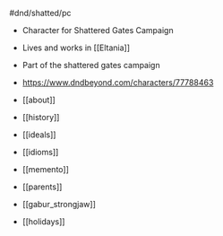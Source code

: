 #dnd/shatted/pc
- Character for Shattered Gates Campaign
- Lives and works in [[Eltania]]
- Part of the shattered gates campaign
- https://www.dndbeyond.com/characters/77788463

- [[about]]
- [[history]]
- [[ideals]]
- [[idioms]]
- [[memento]]
- [[parents]]
- [[gabur_strongjaw]]
- [[holidays]]